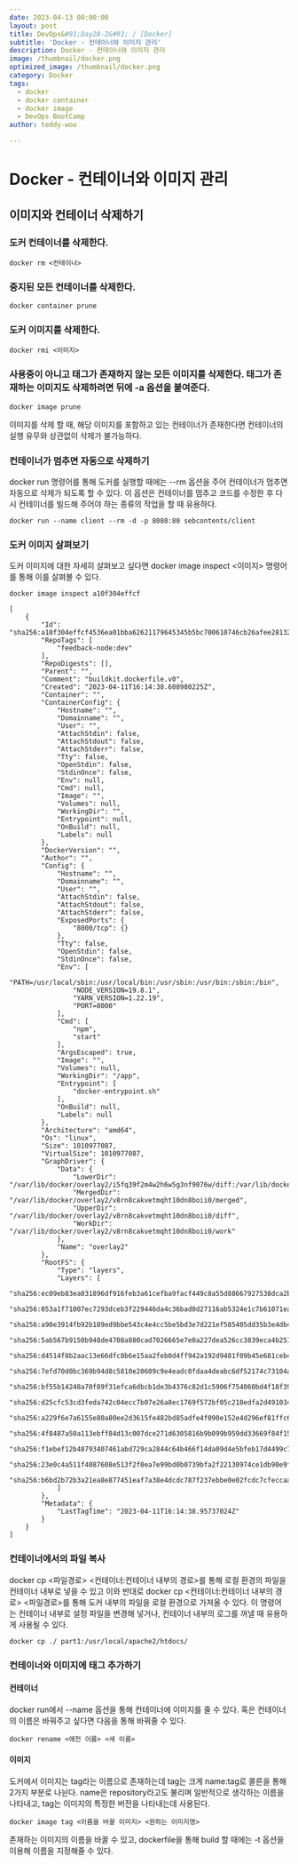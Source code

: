 ```yaml
---
date: 2023-04-13 00:00:00
layout: post
title: DevOps&#91;Day28-2&#93; / [Docker]
subtitle: 'Docker - 컨테이너와 이미지 관리'
description: Docker - 컨테이너와 이미지 관리
image: /thumbnail/docker.png
optimized_image: /thumbnail/docker.png
category: Docker
tags:
  - docker
  - docker container
  - docker image
  - DevOps BootCamp
author: teddy-woo

---
```


# Docker - 컨테이너와 이미지 관리

## 이미지와 컨테이너 삭제하기
### 도커 컨테이너를 삭제한다.
```
docker rm <컨테이너>
```
### 중지된 모든 컨테이너를 삭제한다.
```
docker container prune
```
### 도커 이미지를 삭제한다.
```
docker rmi <이미지>
```
### 사용중이 아니고 태그가 존재하지 않는 모든 이미지를 삭제한다. 태그가 존재하는 이미지도 삭제하려면 뒤에 -a 옵션을 붙여준다.
```
docker image prune
```
이미지를 삭제 할 때, 해당 이미지를 포함하고 있는 컨테이너가 존재한다면 컨테이너의 실행 유무와 상관없이 삭제가 불가능하다.

### 컨테이너가 멈추면 자동으로 삭제하기
docker run 명령어를 통해 도커를 실행할 때에는 --rm 옵션을 주어 컨테이너가 멈추면 자동으로 삭제가 되도록 할 수 있다. 이 옵션은 컨테이너를 멈추고 코드를 수정한 후 다시 컨테이너를 빌드해 주어야 하는 종류의 작업을 할 때 유용하다.
```
docker run --name client --rm -d -p 8080:80 sebcontents/client
```
### 도커 이미지 살펴보기
도커 이미지에 대한 자세히 살펴보고 싶다면 docker image inspect <이미지> 명령어를 통해 이를 살펴볼 수 있다.
```
docker image inspect a10f304effcf
```
```
[
    {
        "Id": "sha256:a10f304effcf4536ea01bba62621179645345b5bc700610746cb26afee28132a",
        "RepoTags": [
            "feedback-node:dev"
        ],
        "RepoDigests": [],
        "Parent": "",
        "Comment": "buildkit.dockerfile.v0",
        "Created": "2023-04-11T16:14:38.608980225Z",
        "Container": "",
        "ContainerConfig": {
            "Hostname": "",
            "Domainname": "",
            "User": "",
            "AttachStdin": false,
            "AttachStdout": false,
            "AttachStderr": false,
            "Tty": false,
            "OpenStdin": false,
            "StdinOnce": false,
            "Env": null,
            "Cmd": null,
            "Image": "",
            "Volumes": null,
            "WorkingDir": "",
            "Entrypoint": null,
            "OnBuild": null,
            "Labels": null
        },
        "DockerVersion": "",
        "Author": "",
        "Config": {
            "Hostname": "",
            "Domainname": "",
            "User": "",
            "AttachStdin": false,
            "AttachStdout": false,
            "AttachStderr": false,
            "ExposedPorts": {
                "8000/tcp": {}
            },
            "Tty": false,
            "OpenStdin": false,
            "StdinOnce": false,
            "Env": [
                "PATH=/usr/local/sbin:/usr/local/bin:/usr/sbin:/usr/bin:/sbin:/bin",
                "NODE_VERSION=19.8.1",
                "YARN_VERSION=1.22.19",
                "PORT=8000"
            ],
            "Cmd": [
                "npm",
                "start"
            ],
            "ArgsEscaped": true,
            "Image": "",
            "Volumes": null,
            "WorkingDir": "/app",
            "Entrypoint": [
                "docker-entrypoint.sh"
            ],
            "OnBuild": null,
            "Labels": null
        },
        "Architecture": "amd64",
        "Os": "linux",
        "Size": 1010977087,
        "VirtualSize": 1010977087,
        "GraphDriver": {
            "Data": {
                "LowerDir": "/var/lib/docker/overlay2/i5fq39f2m4w2h6w5g3nf9076w/diff:/var/lib/docker/overlay2/6pwfi747bbjmkrnkk2d06xidn/diff:/var/lib/docker/overlay2/5jp2vx9hsgpmfexfavgqyh8z7/diff:/var/lib/docker/overlay2/10dae99d0da58fb1c2eb966512d276e815e0fb5874946fc9a481caf3a4bcfeb7/diff:/var/lib/docker/overlay2/ef8dc2e5e02a3d91e2068a460c5ae9dfc1c4f9a6654c9e9653d2b1fc5d0bcaa4/diff:/var/lib/docker/overlay2/2030cb1ceb7c0fee62b67d8cc2a19d699470f0f82863899630ee5590b8a147f2/diff:/var/lib/docker/overlay2/8b78bc1810077f7349de46506d4981559a5294026ae343508b6f99fc40ca6563/diff:/var/lib/docker/overlay2/43340b6997d9c466865a67c72c1ee769b49957a9ec84287c6d5154044ff419cb/diff:/var/lib/docker/overlay2/5fb01435c1a8accae60f7dc58e720e93163a54347fe156f9a00ce23f9dd76213/diff:/var/lib/docker/overlay2/e457936d20bc3fad67776dfaa5ea737626c7d87ebb7c18c10818dac715823db2/diff:/var/lib/docker/overlay2/33784312efa3eeef392c0fa8e47bcdca2b0a0d8dd704800eaa80af2c717493e7/diff:/var/lib/docker/overlay2/57377088239a9db0ce907181968e6240e370910da447efa897f871978f73ae68/diff",
                "MergedDir": "/var/lib/docker/overlay2/v8rn8cakvetmqht10dn8boii0/merged",
                "UpperDir": "/var/lib/docker/overlay2/v8rn8cakvetmqht10dn8boii0/diff",
                "WorkDir": "/var/lib/docker/overlay2/v8rn8cakvetmqht10dn8boii0/work"
            },
            "Name": "overlay2"
        },
        "RootFS": {
            "Type": "layers",
            "Layers": [
                "sha256:ec09eb83ea031896df916feb3a61cefba9facf449c8a55d88667927538dca2b4",
                "sha256:053a1f71007ec7293dceb3f229446da4c36bad0d27116ab5324e1c7b61071eae",
                "sha256:a90e3914fb92b189ed9bbe543c4e4cc5be5bd3e7d221ef585405dd35b3e4db43",
                "sha256:5ab567b9150b948de4708a880cad7026665e7e0a227dea526cc3839eca4b2515",
                "sha256:d4514f8b2aac13e66dfc8b6e15aa2feb0d4ff942a192d9481f09b45e681ceb40",
                "sha256:7efd70d0bc369b94d8c5810e20609c9e4eadc0fdaa4deabc6df52174c73104a6",
                "sha256:bf55b14248a70f89f31efca6dbcb1de3b4376c82d1c5906f754060bd4f18f390",
                "sha256:d25cfc53cd3feda742c04ecc7b07e26a8ec1769f572bf05c218edfa2d4910349",
                "sha256:a229f6e7a6155e80a80ee2d3615fe482bd85adfe4f090e152e4d296ef81ffc6d",
                "sha256:4f8487a50a113ebff84d13c007dce271d6305816b9b099b959dd33669f84f152",
                "sha256:f1ebef12b48793407461abd729ca2844c64b466f14da09d4e5bfeb17d4499c7b",
                "sha256:23e0c4a511f4087608e513f2f0ea7e99bd0b0739bfa2f22130974ce1db90e9fc",
                "sha256:b6bd2b72b3a21ea8e877451eaf7a38e4dcdc787f237ebbe0e02fcdc7cfeccaae"
            ]
        },
        "Metadata": {
            "LastTagTime": "2023-04-11T16:14:38.95737024Z"
        }
    }
]
```
### 컨테이너에서의 파일 복사
docker cp <파일경로> <컨테이너:컨테이너 내부의 경로>를 통해 로컬 환경의 파일을 컨테이너 내부로 넣을 수 있고 이와 반대로 docker cp <컨테이너:컨테이너 내부의 경로> <파일경로>를 통해 도커 내부의 파일을 로컬 환경으로 가져올 수 있다. 이 명령어는 컨테이너 내부로 설정 파일을 변경해 넣거나, 컨테이너 내부의 로그를 꺼낼 때 유용하게 사용될 수 있다.
```
docker cp ./ part1:/usr/local/apache2/htdocs/
```
### 컨테이너와 이미지에 태그 추가하기
#### 컨테이너
docker run에서 --name 옵션을 통해 컨테이너에 이미지를 줄 수 있다. 혹은 컨테이너의 이름은 바꿔주고 싶다면 다음을 통해 바꿔줄 수 있다.
```
docker rename <에전 이름> <새 이름>
```
#### 이미지
도커에서 이미지는 tag라는 이름으로 존재하는데 tag는 크게 name:tag로 콜른을 통해 2가지 부분로 나뉜다. name은 repository라고도 불리며 일반적으로 생각하는 이름을 나타내고, tag는 이미지의 특정한 버전을 나타내는데 사용된다.
```
docker image tag <이름을 바꿀 이미지> <원하는 이미지명>
```
존재하는 이미지의 이름을 바꿀 수 있고, dockerfile을 통해 build 할 때에는 -t 옵션을 이용해 이름을 지정해줄 수 있다.

